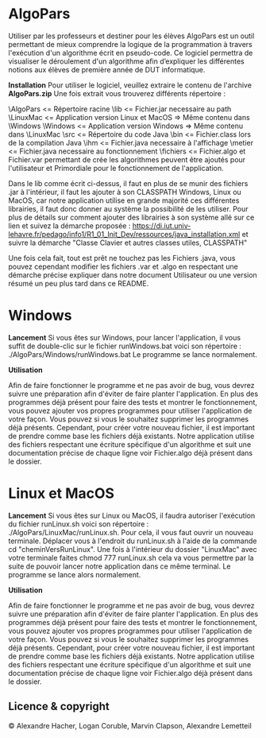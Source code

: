 # AlgoPars

Utiliser par les professeurs et destiner pour les élèves AlgoPars est un outil permettant de mieux comprendre la logique de la programmation à travers l'exécution d'un algorithme écrit en pseudo-code. 
Ce logiciel permettra de visualiser le déroulement d'un algorithme afin d’expliquer les différentes notions aux élèves de première année de DUT informatique.

**Installation** 
Pour utiliser le logiciel, veuillez extraire le contenu de l'archive **AlgoPars.zip** 
Une fois extrait vous trouverez différents répertoire :

\AlgoPars <= Répertoire racine
	\lib <= Fichier.jar necessaire au path 
	\LinuxMac <= Application version Linux et MacOS => Même contenu dans \Windows 
	\Windows <= Application version Windows => Même contenu dans \LinuxMac 
		\src <= Répertoire du code Java 
		\bin <= Fichier.class lors de la compilation Java 
			\ihm <= Fichier.java necessaire à l'affichage 
			\metier <= Fichier.java necessaire au fonctionnement
			\fichiers <= Fichier.algo et Fichier.var permettant de crée les algorithmes peuvent être ajoutés pour l'utilisateur et Primordiale pour le fonctionnement de l'application.

Dans le lib comme écrit ci-dessus, il faut en plus de se munir des fichiers .jar à l'intérieur, il faut les ajouter à son CLASSPATH Windows, Linux ou MacOS, car notre application utilise en grande majorité ces différentes librairies, il faut donc donner au système la possibilité de les utiliser. Pour plus de détails sur comment ajouter des librairies à son système allé sur ce lien et suivez la démarche proposée : https://di.iut.univ-lehavre.fr/pedago/info1/R1_01_Init_Dev/ressources/java_installation.xml et suivre la démarche "Classe Clavier et autres classes utiles, CLASSPATH"

Une fois cela fait, tout est prêt ne touchez pas les Fichiers .java, vous pouvez cependant modifier les fichiers .var et .algo en respectant une démarche précise expliquer dans notre document Utilisateur ou une version résumé un peu plus tard dans ce README.

# Windows
**Lancement** 
Si vous êtes sur Windows, pour lancer l'application, il vous suffit de double-clic sur le fichier runWindows.bat voici son répertoire : ./AlgoPars/Windows/runWindows.bat
Le programme se lance normalement. 

**Utilisation**

Afin de faire fonctionner le programme et ne pas avoir de bug, vous devrez suivre une préparation afin d'éviter de faire planter l'application. En plus des programmes déjà présent pour faire des tests et montrer le fonctionnement, vous pouvez ajouter vos propres programmes pour utiliser l'application de votre façon. Vous pouvez si vous le souhaitez supprimer les programmes déjà présents.
Cependant, pour créer votre nouveau fichier, il est important de prendre comme base les fichiers déjà existants. Notre application utilise des fichiers respectant une écriture spécifique d'un algorithme et suit une documentation précise de chaque ligne voir Fichier.algo déjà présent dans le dossier.

# Linux et MacOS
**Lancement** 
Si vous êtes sur Linux ou MacOS, il faudra autoriser l'exécution du fichier runLinux.sh voici son répertoire : ./AlgoPars/LinuxMac/runLinux.sh. Pour cela, il vous faut ouvrir un nouveau terminale.
Déplacer vous à l'endroit du runLinux.sh à l'aide de la commande cd "cheminVersRunLinux". Une fois à l'intérieur du dossier "LinuxMac" avec votre terminale faites chmod 777 runLinux.sh cela va vous permettre par la suite de pouvoir lancer notre application dans ce même terminal.
Le programme se lance alors normalement.

**Utilisation**

Afin de faire fonctionner le programme et ne pas avoir de bug, vous devrez suivre une préparation afin d'éviter de faire planter l'application. En plus des programmes déjà présent pour faire des tests et montrer le fonctionnement, vous pouvez ajouter vos propres programmes pour utiliser l'application de votre façon. Vous pouvez si vous le souhaitez supprimer les programmes déjà présents.
Cependant, pour créer votre nouveau fichier, il est important de prendre comme base les fichiers déjà existants. Notre application utilise des fichiers respectant une écriture spécifique d'un algorithme et suit une documentation précise de chaque ligne voir Fichier.algo déjà présent dans le dossier.

## Licence & copyright

© Alexandre Hacher, Logan Coruble, Marvin Clapson, Alexandre Lemetteil